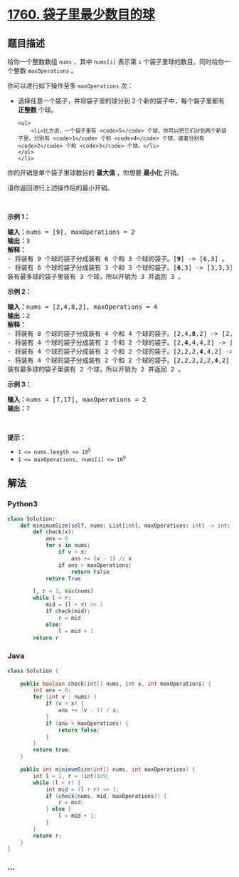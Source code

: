 # [1760. 袋子里最少数目的球](https://leetcode-cn.com/problems/minimum-limit-of-balls-in-a-bag)



## 题目描述

<!-- 这里写题目描述 -->

<p>给你一个整数数组 <code>nums</code> ，其中 <code>nums[i]</code> 表示第 <code>i</code> 个袋子里球的数目。同时给你一个整数 <code>maxOperations</code> 。</p>

<p>你可以进行如下操作至多 <code>maxOperations</code> 次：</p>

<ul>
	<li>选择任意一个袋子，并将袋子里的球分到 2 个新的袋子中，每个袋子里都有 <strong>正整数</strong> 个球。

	<ul>
		<li>比方说，一个袋子里有 <code>5</code> 个球，你可以把它们分到两个新袋子里，分别有 <code>1</code> 个和 <code>4</code> 个球，或者分别有 <code>2</code> 个和 <code>3</code> 个球。</li>
	</ul>
	</li>
</ul>

<p>你的开销是单个袋子里球数目的 <strong>最大值</strong> ，你想要 <strong>最小化</strong> 开销。</p>

<p>请你返回进行上述操作后的最小开销。</p>

<p> </p>

<p><strong>示例 1：</strong></p>

<pre>
<b>输入：</b>nums = [9], maxOperations = 2
<b>输出：</b>3
<b>解释：</b>
- 将装有 9 个球的袋子分成装有 6 个和 3 个球的袋子。[<strong>9</strong>] -> [6,3] 。
- 将装有 6 个球的袋子分成装有 3 个和 3 个球的袋子。[<strong>6</strong>,3] -> [3,3,3] 。
装有最多球的袋子里装有 3 个球，所以开销为 3 并返回 3 。
</pre>

<p><strong>示例 2：</strong></p>

<pre>
<b>输入：</b>nums = [2,4,8,2], maxOperations = 4
<b>输出：</b>2
<strong>解释：</strong>
- 将装有 8 个球的袋子分成装有 4 个和 4 个球的袋子。[2,4,<strong>8</strong>,2] -> [2,4,4,4,2] 。
- 将装有 4 个球的袋子分成装有 2 个和 2 个球的袋子。[2,<strong>4</strong>,4,4,2] -> [2,2,2,4,4,2] 。
- 将装有 4 个球的袋子分成装有 2 个和 2 个球的袋子。[2,2,2,<strong>4</strong>,4,2] -> [2,2,2,2,2,4,2] 。
- 将装有 4 个球的袋子分成装有 2 个和 2 个球的袋子。[2,2,2,2,2,<strong>4</strong>,2] -> [2,2,2,2,2,2,2,2] 。
装有最多球的袋子里装有 2 个球，所以开销为 2 并返回 2 。
</pre>

<p><strong>示例 3：</strong></p>

<pre>
<b>输入：</b>nums = [7,17], maxOperations = 2
<b>输出：</b>7
</pre>

<p> </p>

<p><strong>提示：</strong></p>

<ul>
	<li><code>1 <= nums.length <= 10<sup>5</sup></code></li>
	<li><code>1 <= maxOperations, nums[i] <= 10<sup>9</sup></code></li>
</ul>


## 解法

<!-- 这里可写通用的实现逻辑 -->

<!-- tabs:start -->

### **Python3**

<!-- 这里可写当前语言的特殊实现逻辑 -->

```python
class Solution:
    def minimumSize(self, nums: List[int], maxOperations: int) -> int:
        def check(x):
            ans = 0
            for v in nums:
                if v > x:
                    ans += (v - 1) // x
                if ans > maxOperations:
                    return False
            return True

        l, r = 1, max(nums)
        while l < r:
            mid = (l + r) >> 1
            if check(mid):
                r = mid
            else:
                l = mid + 1
        return r
```

### **Java**

<!-- 这里可写当前语言的特殊实现逻辑 -->

```java
class Solution {

    public boolean check(int[] nums, int x, int maxOperations) {
        int ans = 0;
        for (int v : nums) {
            if (v > x) {
                ans += (v - 1) / x;
            }
            if (ans > maxOperations) {
                return false;
            }
        }
        return true;
    }

    public int minimumSize(int[] nums, int maxOperations) {
        int l = 1, r = (int)1e9;
        while (l < r) {
            int mid = (l + r) >> 1;
            if (check(nums, mid, maxOperations)) {
                r = mid;
            } else {
                l = mid + 1;
            }
        }
        return r;
    }
}
```

### **...**

```

```

<!-- tabs:end -->
